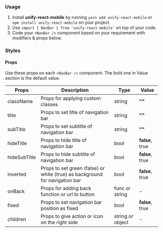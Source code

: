 ### Usage

1. Install **unify-react-mobile** by running `yarn add unify-react-mobile` or `npm install unify-react-mobile` on your project.
2. Use `import { NavBar } from 'unify-react-mobile'` on top of your code.
3. Code your `<NavBar />` component based on your requirement with modifiers & props below.



### Styles

#### Props

Use these props on each `<NavBar />` component. The bold one in Value section is the default value.

| Props            | Description                         | Type            | Value
|---------------------|----------------------------------|-----------------|---------------------|
| className   | Props for applying custom classes   | string            | **""**
| title   | Props to set title of navigation bar   | string            | **""**
| subTitle   | Props to set subtitle of navigation bar   | string            | **""**
| hideTitle   | Props to hide title of navigation bar   | bool            | **false**, true
| hideSubTitle   | Props to hide subtitle of navigation bar   | bool            | **false**, true
| inverted   | Props to set green (false) or white (true) as background for navigation bar   | bool            | **false**, true
| onBack  | Props for adding back function or url to button   | func or string           | -
| fixed   | Props to set navigation bar position as fixed   | bool            | **false**, true
| children   | Props to give action or icon on the right side   | string or object            | -
